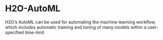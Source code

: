 # H2O-AutoML
H2O’s AutoML can be used for automating the machine learning workflow, which includes automatic training and tuning of many models within a user-specified time-limit.
